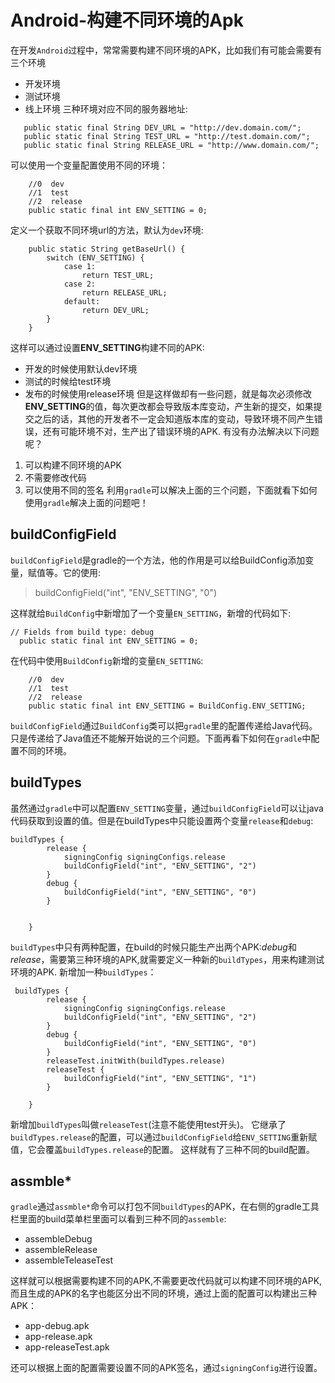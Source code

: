 # Android-构建不同环境的Apk

在开发`Android`过程中，常常需要构建不同环境的APK，比如我们有可能会需要有三个环境

* 开发环境
* 测试环境
* 线上环境
三种环境对应不同的服务器地址:
```
   public static final String DEV_URL = "http://dev.domain.com/";
   public static final String TEST_URL = "http://test.domain.com/";
   public static final String RELEASE_URL = "http://www.domain.com/";
```
可以使用一个变量配置使用不同的环境：
```
    //0  dev
    //1  test
    //2  release
    public static final int ENV_SETTING = 0;
```
定义一个获取不同环境url的方法，默认为`dev`环境:
```
    public static String getBaseUrl() {
        switch (ENV_SETTING) {
            case 1:
                return TEST_URL;
            case 2:
                return RELEASE_URL;
            default:
                return DEV_URL;
        }
    }
```

这样可以通过设置**ENV_SETTING**构建不同的APK:
* 开发的时候使用默认dev环境
* 测试的时候给test环境
* 发布的时候使用release环境
但是这样做却有一些问题，就是每次必须修改**ENV_SETTING**的值，每次更改都会导致版本库变动，产生新的提交，如果提交之后的话，其他的开发者不一定会知道版本库的变动，导致环境不同产生错误，还有可能环境不对，生产出了错误环境的APK. 有没有办法解决以下问题呢？

1. 可以构建不同环境的APK 
2. 不需要修改代码 
3. 可以使用不同的签名
利用`gradle`可以解决上面的三个问题，下面就看下如何使用`gradle`解决上面的问题吧！

## buildConfigField
`buildConfigField`是gradle的一个方法，他的作用是可以给BuildConfig添加变量，赋值等。它的使用: 
>buildConfigField("int", "ENV_SETTING", "0")

这样就给`BuildConfig`中新增加了一个变量`EN_SETTING`，新增的代码如下:
```
// Fields from build type: debug
  public static final int ENV_SETTING = 0;
```
在代码中使用`BuildConfig`新增的变量`EN_SETTING`:
```
	//0  dev
    //1  test
    //2  release
    public static final int ENV_SETTING = BuildConfig.ENV_SETTING;
```

`buildConfigField`通过`BuildConfig`类可以把`gradle`里的配置传递给Java代码。只是传递给了Java值还不能解开始说的三个问题。下面再看下如何在`gradle`中配置不同的环境。

## buildTypes 
虽然通过`gradle`中可以配置`ENV_SETTING`变量，通过`buildConfigField`可以让java代码获取到设置的值。但是在buildTypes中只能设置两个变量`release`和`debug`:
```
buildTypes {
        release {
            signingConfig signingConfigs.release
            buildConfigField("int", "ENV_SETTING", "2")
        }
        debug {
            buildConfigField("int", "ENV_SETTING", "0")
        }


    }
```
`buildTypes`中只有两种配置，在build的时候只能生产出两个APK:*debug*和*release*，需要第三种环境的APK,就需要定义一种新的`buildTypes`，用来构建测试环境的APK. 新增加一种`buildTypes`：
```
 buildTypes {
        release {
            signingConfig signingConfigs.release
            buildConfigField("int", "ENV_SETTING", "2")
        }
        debug {
            buildConfigField("int", "ENV_SETTING", "0")
        }
        releaseTest.initWith(buildTypes.release)
        releaseTest {
            buildConfigField("int", "ENV_SETTING", "1")
        }

    }
```
新增加`buildTypes`叫做`releaseTest`(注意不能使用test开头)。 它继承了`buildTypes.release`的配置，可以通过`buildConfigField`给`ENV_SETTING`重新赋值，它会覆盖`buildTypes.release`的配置。 这样就有了三种不同的build配置。 
## assmble* 
`gradle`通过`assmble*`命令可以打包不同`buildTypes`的APK，在右侧的gradle工具栏里面的build菜单栏里面可以看到三种不同的`assemble`:

* assembleDebug
* assembleRelease
* assembleTeleaseTest

这样就可以根据需要构建不同的APK,不需要更改代码就可以构建不同环境的APK,而且生成的APK的名字也能区分出不同的环境，通过上面的配置可以构建出三种APK：

* app-debug.apk
* app-release.apk
* app-releaseTest.apk

还可以根据上面的配置需要设置不同的APK签名，通过`signingConfig`进行设置。


